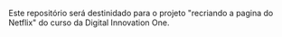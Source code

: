 Este repositório será destinidado para o projeto "recriando a pagina do Netflix" do curso da Digital Innovation One.